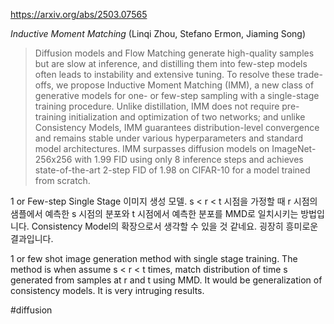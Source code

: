 https://arxiv.org/abs/2503.07565

*Inductive Moment Matching* (Linqi Zhou, Stefano Ermon, Jiaming Song)

> Diffusion models and Flow Matching generate high-quality samples but are slow at inference, and distilling them into few-step models often leads to instability and extensive tuning. To resolve these trade-offs, we propose Inductive Moment Matching (IMM), a new class of generative models for one- or few-step sampling with a single-stage training procedure. Unlike distillation, IMM does not require pre-training initialization and optimization of two networks; and unlike Consistency Models, IMM guarantees distribution-level convergence and remains stable under various hyperparameters and standard model architectures. IMM surpasses diffusion models on ImageNet-256x256 with 1.99 FID using only 8 inference steps and achieves state-of-the-art 2-step FID of 1.98 on CIFAR-10 for a model trained from scratch.

1 or Few-step Single Stage 이미지 생성 모델. s < r < t 시점을 가정할 때 r 시점의 샘플에서 예측한 s 시점의 분포와 t 시점에서 예측한 분포를 MMD로 일치시키는 방법입니다. Consistency Model의 확장으로서 생각할 수 있을 것 같네요. 굉장히 흥미로운 결과입니다.

<english>
1 or few shot image generation method with single stage training. The method is when assume s < r < t times, match distribution of time s generated from samples at r and t using MMD. It would be generalization of consistency models. It is very intruging results.
</english>

#diffusion 